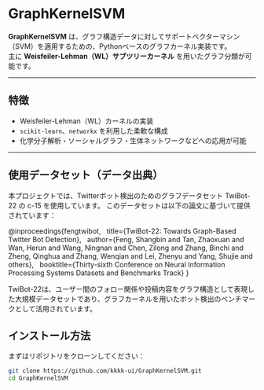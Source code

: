 # GraphKernelSVM

**GraphKernelSVM** は、グラフ構造データに対してサポートベクターマシン（SVM）を適用するための、Pythonベースのグラフカーネル実装です。  
主に **Weisfeiler-Lehman（WL）サブツリーカーネル** を用いたグラフ分類が可能です。

---

## 特徴

- Weisfeiler-Lehman（WL）カーネルの実装
- `scikit-learn`、`networkx` を利用した柔軟な構成
- 化学分子解析・ソーシャルグラフ・生体ネットワークなどへの応用が可能

---

## 使用データセット（データ出典）
本プロジェクトでは、Twitterボット検出のためのグラフデータセット TwiBot-22 の c-15 を使用しています。
このデータセットは以下の論文に基づいて提供されています：

@inproceedings{fengtwibot,
  title={TwiBot-22: Towards Graph-Based Twitter Bot Detection},
  author={Feng, Shangbin and Tan, Zhaoxuan and Wan, Herun and Wang, Ningnan and Chen, Zilong and Zhang, Binchi and Zheng, Qinghua and Zhang, Wenqian and Lei, Zhenyu and Yang, Shujie and others},
  booktitle={Thirty-sixth Conference on Neural Information Processing Systems Datasets and Benchmarks Track}
}

TwiBot-22は、ユーザー間のフォロー関係や投稿内容をグラフ構造として表現した大規模データセットであり、グラフカーネルを用いたボット検出のベンチマークとして活用されています。

## インストール方法

まずはリポジトリをクローンしてください：

```bash
git clone https://github.com/kkkk-ui/GraphKernelSVM.git
cd GraphKernelSVM
